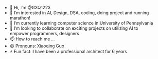 - 👋 Hi, I’m @GXQ1223
- 👀 I’m interested in AI, Design, DSA, coding, doing project and running marathon!
- 🌱 I’m currently learning computer science in University of Pennsylvania
- 💞️ I’m looking to collaborate on exciting projects on utilizing AI to empower programmers, designers
- 📫 How to reach me ...
- 😄 Pronouns: Xiaoqing Guo
- ⚡ Fun fact: I have been a professional architect for 6 years

<!---
GXQ1223/GXQ1223 is a ✨ special ✨ repository because its `README.md` (this file) appears on your GitHub profile.
You can click the Preview link to take a look at your changes.
--->
